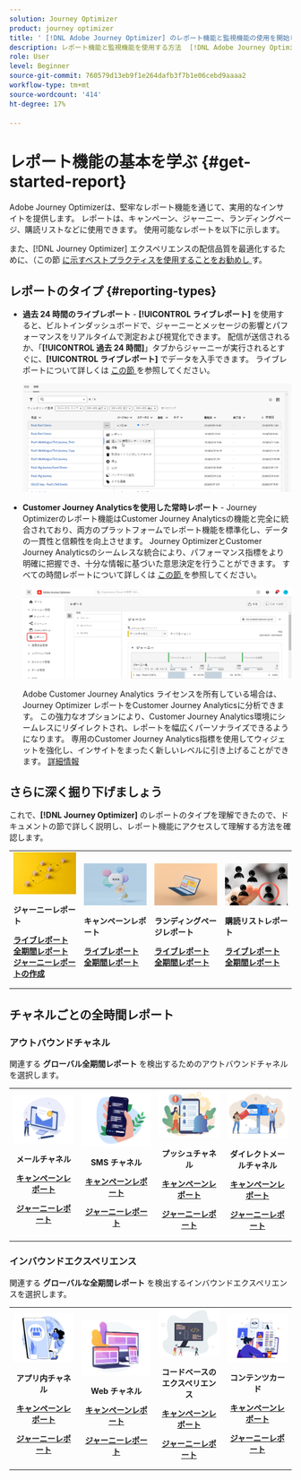```yaml
---
solution: Journey Optimizer
product: journey optimizer
title: ' [!DNL Adobe Journey Optimizer] のレポート機能と監視機能の使用を開始しました。'
description: レポート機能と監視機能を使用する方法  [!DNL Adobe Journey Optimizer]  ついて説明します。
role: User
level: Beginner
source-git-commit: 760579d13eb9f1e264dafb3f7b1e06cebd9aaaa2
workflow-type: tm+mt
source-wordcount: '414'
ht-degree: 17%

---
```


# レポート機能の基本を学ぶ {#get-started-report}

Adobe Journey Optimizerは、堅牢なレポート機能を通じて、実用的なインサイトを提供します。 レポートは、キャンペーン、ジャーニー、ランディングページ、購読リストなどに使用できます。 使用可能なレポートを以下に示します。

また、[!DNL Journey Optimizer] エクスペリエンスの配信品質を最適化するために、（この節 [ に示すベストプラクティスを使用することをお勧めし ](deliverability.md) す。


## レポートのタイプ {#reporting-types}

* **過去 24 時間のライブレポート** - **[!UICONTROL ライブレポート]** を使用すると、ビルトインダッシュボードで、ジャーニーとメッセージの影響とパフォーマンスをリアルタイムで測定および視覚化できます。 配信が送信されるか、「**[!UICONTROL 過去 24 時間]**」タブからジャーニーが実行されるとすぐに、**[!UICONTROL ライブレポート]** でデータを入手できます。 ライブレポートについて詳しくは [ この節 ](live-report.md) を参照してください。

  ![](assets/report_journey.png)


* **Customer Journey Analyticsを使用した常時レポート** - Journey Optimizerのレポート機能はCustomer Journey Analyticsの機能と完全に統合されており、両方のプラットフォームでレポート機能を標準化し、データの一貫性と信頼性を向上させます。 Journey OptimizerとCustomer Journey Analyticsのシームレスな統合により、パフォーマンス指標をより明確に把握でき、十分な情報に基づいた意思決定を行うことができます。 すべての時間レポートについて詳しくは [ この節 ](report-gs-cja.md) を参照してください。

  ![](assets/gs-cja-report-1.png)

  Adobe Customer Journey Analytics ライセンスを所有している場合は、Journey Optimizer レポートをCustomer Journey Analyticsに分析できます。 この強力なオプションにより、Customer Journey Analytics環境にシームレスにリダイレクトされ、レポートを幅広くパーソナライズできるようになります。 専用のCustomer Journey Analytics指標を使用してウィジェットを強化し、インサイトをまったく新しいレベルに引き上げることができます。 [詳細情報](report-cja-manage.md)


## さらに深く掘り下げましょう

これで、**[!DNL Journey Optimizer]** のレポートのタイプを理解できたので、ドキュメントの節で詳しく説明し、レポート機能にアクセスして理解する方法を確認します。


<table style="table-layout:fixed"><tr style="border: 0;">
<td>
<img alt="ジャーニーレポート" src="../assets/do-not-localize/start-journey.jpeg">
<div>
<p><strong>ジャーニーレポート</strong></p>
</div>
<div>
<a href="journey-live-report.md"><strong> ライブレポート </strong></a>
</div>
<div>
<a href="journey-global-report-cja.md"><strong> 全期間レポート </strong></a>
</div>
<div>
<a href="sharing-overview.md"><strong> ジャーニーレポートの作成 </strong></a>
</div>
<p>
<p>
</td>
<td>
<img alt="キャンペーンレポート" src="../assets/do-not-localize/start-campaign.jpeg">
<div>
<p><strong>キャンペーンレポート</strong></p>
</div>
<div>
<a href="campaign-live-report.md"><strong> ライブレポート </strong></a>
</div>
<div>
<a href="campaign-global-report-cja.md"><strong> 全期間レポート </strong></a>
</div>
<p>
<p>
</td>
<td>
<img alt="ランディングページレポート" src="../assets/do-not-localize/start-interface.jpeg">
<div>
<p><strong>ランディングページレポート</strong></p>
</div>
<div>
<a href="lp-report-live.md"><strong> ライブレポート </strong></a>
</div>
<div>
<a href="lp-report-global-cja.md"><strong> 全期間レポート </strong></a>
</div>
<p>
<p>
</td>
<td>
<img alt="購読リストレポート" src="../assets/do-not-localize/role.jpg">
<div>
<p><strong>購読リストレポート</strong></p>
</div>
<div>
<a href="subscription-report-live.md"><strong> ライブレポート </strong></a>
</div>
<div>
<a href="subscription-report-global-cja.md"><strong> 全期間レポート </strong></a>
</div>
<p>
<p>
</td>
</tr></table>

## チャネルごとの全時間レポート

### アウトバウンドチャネル

関連する **グローバル全期間レポート** を検出するためのアウトバウンドチャネルを選択します。

<table style="table-layout:fixed"><tr style="border: 0;">
<td><img alt="メール" src="../channels/assets/do-not-localize/email.png">
<div align="center"><p><strong>メールチャネル</strong></p><p><a href="campaign-global-report-cja-email.md"><strong>キャンペーンレポート</strong></a></p><p><a href="journey-global-report-cja-email.md"><strong>ジャーニーレポート</strong></a></p></div></td>
<td><a href="campaign-global-report-cja-sms.md"><img alt="SMS" src="../channels/assets/do-not-localize/sms.png"></a>
<div align="center"><p><strong>SMS チャネル</strong></p><p><a href="campaign-global-report-cja-sms.md"><strong>キャンペーンレポート</strong></a></p><p><a href="journey-global-report-cja-sms.md"><strong>ジャーニーレポート</strong></a></p></div></td>
<td><a href="campaign-global-report-cja-push.md"><img alt="プッシュ" src="../channels/assets/do-not-localize/push.png"></a>
<div align="center"><p><strong>プッシュチャネル</strong></p><p><a href="campaign-global-report-cja-push.md"><strong>キャンペーンレポート</strong></a></p><p><a href="journey-global-report-cja-push.md"><strong>ジャーニーレポート</strong></a></p></div></td>
<td><a href="campaign-global-report-cja-direct.md"><img alt="ダイレクトメール" src="../channels/assets/do-not-localize/direct-mail.jpg"></a>
<div align="center"><p><strong>ダイレクトメールチャネル</strong></p><p><a href="campaign-global-report-cja-direct.md"><strong>キャンペーンレポート</strong></a></p><p><a href="journey-global-report-cja-direct.md"><strong>ジャーニーレポート</strong></a></p></div></td>
</tr></table>

### インバウンドエクスペリエンス

関連する **グローバルな全期間レポート** を検出するインバウンドエクスペリエンスを選択します。

<table style="table-layout:fixed"><tr style="border: 0;">
<td><img alt="アプリ内" src="../channels/assets/do-not-localize/inapp.jpg">
<div align="center"><p><strong>アプリ内チャネル</strong></p><p><a href="campaign-global-report-cja-inapp.md"><strong>キャンペーンレポート</strong></a></p><p><a href="journey-global-report-cja-inapp.md"><strong>ジャーニーレポート</strong></a></p></div></td>
<td><p><img alt="Web" src="../channels/assets/do-not-localize/web.jpg"></p>
<div align="center"><p><strong>Web チャネル</strong></p><p><a href="campaign-global-report-cja-web.md"><strong>キャンペーンレポート</strong></a></p><p><a href="journey-global-report-cja-web.md"><strong>ジャーニーレポート</strong></a></p></div></td>
<td><img alt="コードベースのエクスペリエンス" src="../channels/assets/do-not-localize/code.png">
<div align="center"><p><strong>コードベースのエクスペリエンス</strong></p><p><a href="campaign-global-report-cja-code.md"><strong>キャンペーンレポート</strong></a></p><p><a href="campaign-global-report-cja-code.md"><strong>ジャーニーレポート</strong></a></p></div></td>
<td><img alt="コンテンツカード" src="../channels/assets/do-not-localize/cards.png">
<div align="center"><p><strong>コンテンツカード</strong></p><p><a href="campaign-global-report-cja-content.md"><strong>キャンペーンレポート</strong></a></p><p><a href="journey-global-report-cja-content.md"><strong>ジャーニーレポート</strong></a></p></div></td>
</tr></table>
